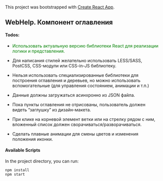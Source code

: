 This project was bootstrapped with [Create React App](https://github.com/facebook/create-react-app).

## WebHelp. Компонент оглавления

#### Todos:

- <span style="color:green">Использовать актуальную версию библиотеки React для реализации логики и представления.</span>

- Для написания стилей желательно использовать LESS/SASS, PostCSS, CSS-модули или CSS-in-JS библиотеку.

- Нельзя использовать специализированные библиотеки для построения оглавления и деревьев, но можно использовать вспомогательные (для управления состоянием, анимации и т.п.)

- Данные должны загружаться асинхронно из JSON файла.

- Пока пункты оглавления не отрисованы, пользователь должен видеть “заглушку” из дизайн-макета.

- При клике на корневой элемент ветки или на стрелку рядом с ним, вложенный список должен сворачиваться/разворачиваться.

- Сделать плавные анимации для смены цветов и изменения положения иконки.

#### Available Scripts

In the project directory, you can run:

```npm
npm install
npm start
```
